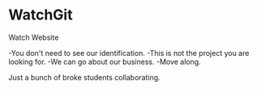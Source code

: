 # WatchGit
Watch Website

-You don't need to see our identification. -This is not the project you are looking for. -We can go about our business. -Move along.

Just a bunch of broke students collaborating. 

